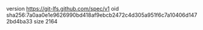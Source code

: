 version https://git-lfs.github.com/spec/v1
oid sha256:7a0aa0e1e9626990bd418af9ebcb2472c4d305a951f6c7a10406d1472bd4ba33
size 2164
